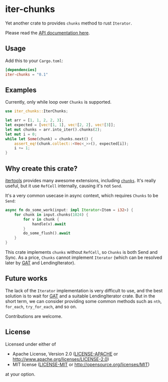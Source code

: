 # iter-chunks

Yet another crate to provides `chunks` method to rust `Iterator`.

Please read the [API documentation here](https://docs.rs/iter-chunks/).

## Usage

Add this to your `Cargo.toml`:

```toml
[dependencies]
iter-chunks = "0.1"
```

## Examples

Currently, only while loop over `Chunks` is supported.

```rust
use iter_chunks::IterChunks;

let arr = [1, 1, 2, 2, 3];
let expected = [vec![1, 1], vec![2, 2], vec![3]];
let mut chunks = arr.into_iter().chunks(2);
let mut i = 0;
while let Some(chunk) = chunks.next() {
    assert_eq!(chunk.collect::<Vec<_>>(), expected[i]);
    i += 1;
}
```

## Why create this crate?

[itertools](https://crates.io/crates/itertools) provides many awesome extensions, including [`chunks`](https://docs.rs/itertools/0.10.3/itertools/trait.Itertools.html#method.chunks). It's really useful, but it use `RefCell` internally, causing it's not `Send`.

It's a very common usecase in async context, which requires `Chunks` to be `Send`:

```rust
async fn do_some_work(input: impl Iterator<Item = i32>) {
    for chunk in input.chunks(1024) {
        for v in chunk {
            handle(v).await
        }
        do_some_flush().await
    }
}
```


This crate implements `chunks` without `RefCell`, so `Chunks` is both Send and Sync. As a price, `Chunks` cannot implement `Iterator` (which can be resolved later by [GAT][GAT] and LendingIterator).

## Future works

The lack of the `Iterator` implementation is very difficult to use, and the best solution is to wait for [GAT][GAT] and a suitable LendingIterator crate. But in the short term, we can consider providing some common methods such as `nth`, `for_each`, `try_for_each`, and so on.

Contributions are welcome.

## License

Licensed under either of

 * Apache License, Version 2.0
   ([LICENSE-APACHE](LICENSE-APACHE) or http://www.apache.org/licenses/LICENSE-2.0)
 * MIT license
   ([LICENSE-MIT](LICENSE-MIT) or http://opensource.org/licenses/MIT)

at your option.


[GAT]: https://github.com/rust-lang/rust/issues/44265
